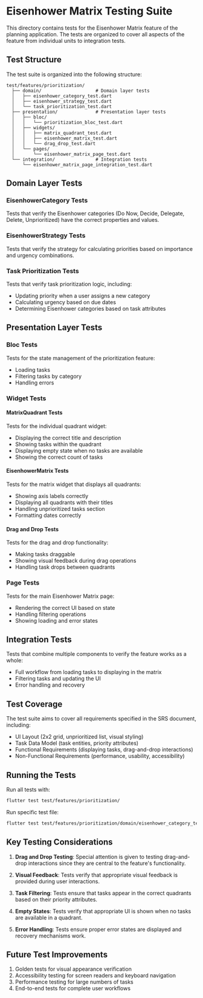 # Eisenhower Matrix Testing Suite

This directory contains tests for the Eisenhower Matrix feature of the planning application. The tests are organized to cover all aspects of the feature from individual units to integration tests.

## Test Structure

The test suite is organized into the following structure:

```
test/features/prioritization/
  ├── domain/                    # Domain layer tests
  │   ├── eisenhower_category_test.dart
  │   ├── eisenhower_strategy_test.dart
  │   └── task_prioritization_test.dart
  ├── presentation/              # Presentation layer tests
  │   ├── bloc/
  │   │   └── prioritization_bloc_test.dart
  │   ├── widgets/
  │   │   ├── matrix_quadrant_test.dart
  │   │   ├── eisenhower_matrix_test.dart
  │   │   └── drag_drop_test.dart
  │   └── pages/
  │       └── eisenhower_matrix_page_test.dart
  └── integration/               # Integration tests
      └── eisenhower_matrix_page_integration_test.dart
```

## Domain Layer Tests

### EisenhowerCategory Tests

Tests that verify the Eisenhower categories (Do Now, Decide, Delegate, Delete, Unprioritized) have the correct properties and values.

### EisenhowerStrategy Tests

Tests that verify the strategy for calculating priorities based on importance and urgency combinations.

### Task Prioritization Tests

Tests that verify task prioritization logic, including:
- Updating priority when a user assigns a new category
- Calculating urgency based on due dates
- Determining Eisenhower categories based on task attributes

## Presentation Layer Tests

### Bloc Tests

Tests for the state management of the prioritization feature:
- Loading tasks
- Filtering tasks by category
- Handling errors

### Widget Tests

#### MatrixQuadrant Tests

Tests for the individual quadrant widget:
- Displaying the correct title and description
- Showing tasks within the quadrant
- Displaying empty state when no tasks are available
- Showing the correct count of tasks

#### EisenhowerMatrix Tests

Tests for the matrix widget that displays all quadrants:
- Showing axis labels correctly
- Displaying all quadrants with their titles
- Handling unprioritized tasks section
- Formatting dates correctly

#### Drag and Drop Tests

Tests for the drag and drop functionality:
- Making tasks draggable
- Showing visual feedback during drag operations
- Handling task drops between quadrants

### Page Tests

Tests for the main Eisenhower Matrix page:
- Rendering the correct UI based on state
- Handling filtering operations
- Showing loading and error states

## Integration Tests

Tests that combine multiple components to verify the feature works as a whole:
- Full workflow from loading tasks to displaying in the matrix
- Filtering tasks and updating the UI
- Error handling and recovery

## Test Coverage

The test suite aims to cover all requirements specified in the SRS document, including:
- UI Layout (2x2 grid, unprioritized list, visual styling)
- Task Data Model (task entities, priority attributes)
- Functional Requirements (displaying tasks, drag-and-drop interactions)
- Non-Functional Requirements (performance, usability, accessibility)

## Running the Tests

Run all tests with:

```bash
flutter test test/features/prioritization/
```

Run specific test file:

```bash
flutter test test/features/prioritization/domain/eisenhower_category_test.dart
```

## Key Testing Considerations

1. **Drag and Drop Testing**: Special attention is given to testing drag-and-drop interactions since they are central to the feature's functionality.

2. **Visual Feedback**: Tests verify that appropriate visual feedback is provided during user interactions.

3. **Task Filtering**: Tests ensure that tasks appear in the correct quadrants based on their priority attributes.

4. **Empty States**: Tests verify that appropriate UI is shown when no tasks are available in a quadrant.

5. **Error Handling**: Tests ensure proper error states are displayed and recovery mechanisms work.

## Future Test Improvements

1. Golden tests for visual appearance verification
2. Accessibility testing for screen readers and keyboard navigation
3. Performance testing for large numbers of tasks
4. End-to-end tests for complete user workflows

